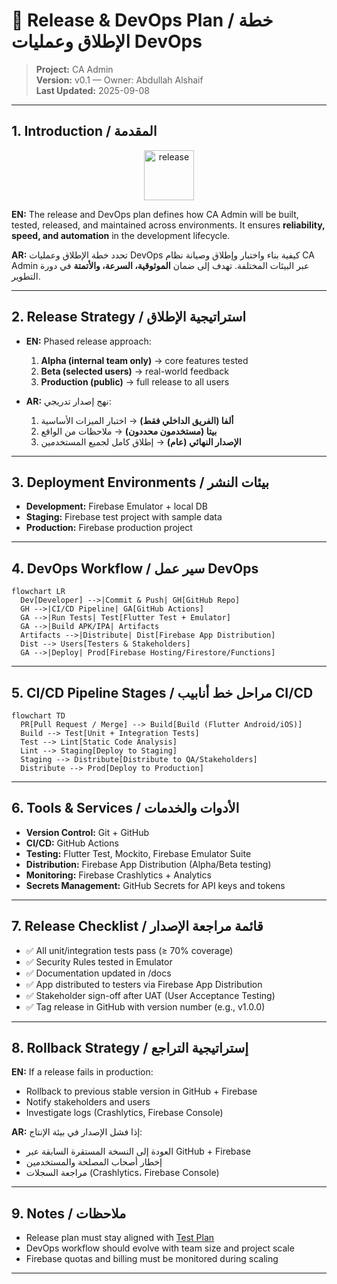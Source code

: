 
# 🚀 Release & DevOps Plan / خطة الإطلاق وعمليات DevOps

> **Project:** CA Admin  
> **Version:** v0.1 — Owner: Abdullah Alshaif  
> **Last Updated:** 2025-09-08

---

## 1. Introduction / المقدمة

<div align="center">
  <img src="https://img.icons8.com/color/96/000000/rocket--v2.png" width="80" alt="release"/>
</div>

**EN:**
The release and DevOps plan defines how CA Admin will be built, tested, released, and maintained across environments. It ensures **reliability, speed, and automation** in the development lifecycle.

**AR:**
تحدد خطة الإطلاق وعمليات DevOps كيفية بناء واختبار وإطلاق وصيانة نظام CA Admin عبر البيئات المختلفة. تهدف إلى ضمان **الموثوقية، السرعة، والأتمتة** في دورة التطوير.

---

## 2. Release Strategy / استراتيجية الإطلاق

- **EN:** Phased release approach:
  1. **Alpha (internal team only)** → core features tested
  2. **Beta (selected users)** → real-world feedback
  3. **Production (public)** → full release to all users

- **AR:** نهج إصدار تدريجي:
  1. **ألفا (الفريق الداخلي فقط)** → اختبار الميزات الأساسية
  2. **بيتا (مستخدمون محددون)** → ملاحظات من الواقع
  3. **الإصدار النهائي (عام)** → إطلاق كامل لجميع المستخدمين

---

## 3. Deployment Environments / بيئات النشر

- **Development:** Firebase Emulator + local DB
- **Staging:** Firebase test project with sample data
- **Production:** Firebase production project

---

## 4. DevOps Workflow / سير عمل DevOps

```mermaid
flowchart LR
  Dev[Developer] -->|Commit & Push| GH[GitHub Repo]
  GH -->|CI/CD Pipeline| GA[GitHub Actions]
  GA -->|Run Tests| Test[Flutter Test + Emulator]
  GA -->|Build APK/IPA| Artifacts
  Artifacts -->|Distribute| Dist[Firebase App Distribution]
  Dist --> Users[Testers & Stakeholders]
  GA -->|Deploy| Prod[Firebase Hosting/Firestore/Functions]
```

---

## 5. CI/CD Pipeline Stages / مراحل خط أنابيب CI/CD

```mermaid
flowchart TD
  PR[Pull Request / Merge] --> Build[Build (Flutter Android/iOS)]
  Build --> Test[Unit + Integration Tests]
  Test --> Lint[Static Code Analysis]
  Lint --> Staging[Deploy to Staging]
  Staging --> Distribute[Distribute to QA/Stakeholders]
  Distribute --> Prod[Deploy to Production]
```

---

## 6. Tools & Services / الأدوات والخدمات

- **Version Control:** Git + GitHub
- **CI/CD:** GitHub Actions
- **Testing:** Flutter Test, Mockito, Firebase Emulator Suite
- **Distribution:** Firebase App Distribution (Alpha/Beta testing)
- **Monitoring:** Firebase Crashlytics + Analytics
- **Secrets Management:** GitHub Secrets for API keys and tokens

---

## 7. Release Checklist / قائمة مراجعة الإصدار

- ✅ All unit/integration tests pass (≥ 70% coverage)
- ✅ Security Rules tested in Emulator
- ✅ Documentation updated in /docs
- ✅ App distributed to testers via Firebase App Distribution
- ✅ Stakeholder sign-off after UAT (User Acceptance Testing)
- ✅ Tag release in GitHub with version number (e.g., v1.0.0)

---

## 8. Rollback Strategy / إستراتيجية التراجع

**EN:**
If a release fails in production:
- Rollback to previous stable version in GitHub + Firebase
- Notify stakeholders and users
- Investigate logs (Crashlytics, Firebase Console)

**AR:**
إذا فشل الإصدار في بيئة الإنتاج:
- العودة إلى النسخة المستقرة السابقة عبر GitHub + Firebase
- إخطار أصحاب المصلحة والمستخدمين
- مراجعة السجلات (Crashlytics، Firebase Console)

---

## 9. Notes / ملاحظات

- Release plan must stay aligned with [Test Plan](../11-test-plan/11-test-plan.md)
- DevOps workflow should evolve with team size and project scale
- Firebase quotas and billing must be monitored during scaling

---

